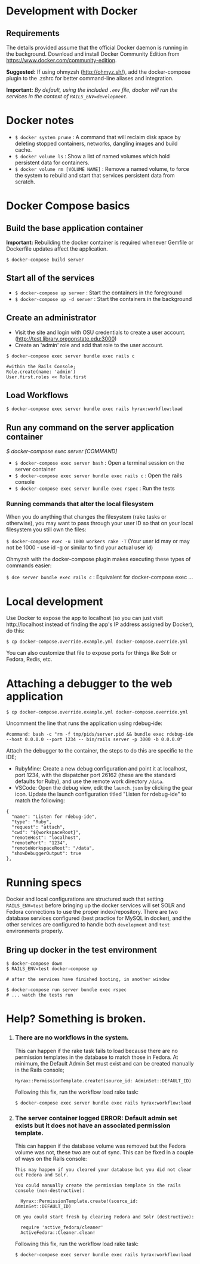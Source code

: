 # Development with Docker

## Requirements
The details provided assume that the official Docker daemon is running in the background. Download and install Docker Community Edition from https://www.docker.com/community-edition.

**Suggested:** If using ohmyzsh (http://ohmyz.sh/), add the docker-compose plugin to the .zshrc for better command-line aliases and integration.

**Important:** _By default, using the included `.env` file, docker will run the services in the context of `RAILS_ENV=development`_.

# Docker notes
- `$ docker system prune` : A command that will reclaim disk space by deleting stopped containers, networks, dangling images and build cache.
- `$ docker volume ls` : Show a list of named volumes which hold persistent data for containers.
- `$ docker volume rm [VOLUME NAME]` : Remove a named volume, to force the system to rebuild and start that services persistent data from scratch.
# Docker Compose basics
## Build the base application container
**Important:** Rebuilding the docker container is required whenever Gemfile or Dockerfile updates affect the application.

`$ docker-compose build server`

## Start all of the services

- `$ docker-compose up server` : Start the containers in the foreground
- `$ docker-compose up -d server` : Start the containers in the background

## Create an administrator

- Visit the site and login with OSU credentials to create a user account. (http://test.library.oregonstate.edu:3000)
- Create an 'admin' role and add that role to the user account.
```
$ docker-compose exec server bundle exec rails c

#within the Rails Console;
Role.create(name: 'admin')
User.first.roles << Role.first
```

## Load Workflows
`$ docker-compose exec server bundle exec rails hyrax:workflow:load`
## Run any command on the server application container
_$ docker-compose exec server [COMMAND]_

- `$ docker-compose exec server bash` : Open a terminal session on the server container
- `$ docker-compose exec server bundle exec rails c` : Open the rails console
- `$ docker-compose exec server bundle exec rspec` : Run the tests

### Running commands that alter the local filesystem
When you do anything that changes the filesystem (rake tasks or otherwise), you may want to pass through your user ID so that on your local filesystem you still own the files:

`$ docker-compose exec -u 1000 workers rake -T`
(Your user id may or may not be 1000 - use id -g or similar to find your actual user id)

Ohmyzsh with the docker-compose plugin makes executing these types of commands easier:

`$ dce server bundle exec rails c` : Equivalent for docker-compose exec ...

# Local development
Use Docker to expose the app to localhost (so you can just visit http://localhost instead of finding the app's IP address assigned by Docker), do this:

`$ cp docker-compose.override.example.yml docker-compose.override.yml`

You can also customize that file to expose ports for things like Solr or Fedora, Redis, etc.

# Attaching a debugger to the web application
`$ cp docker-compose.override.example.yml docker-compose.override.yml`

Uncomment the line that runs the application using rdebug-ide:

`#command: bash -c "rm -f tmp/pids/server.pid && bundle exec rdebug-ide --host 0.0.0.0 --port 1234 -- bin/rails server -p 3000 -b 0.0.0.0"`

Attach the debugger to the container, the steps to do this are specific to the IDE;
-  RubyMine: Create a new debug configuration and point it at localhost, port 1234, with the dispatcher port 26162 (these are the standard defaults for Ruby), and use the remote work directory `/data`.
- VSCode: Open the debug view, edit the `launch.json` by clicking the gear icon. Update the launch configuration titled "Listen for rdebug-ide" to match the following:
```
{
  "name": "Listen for rdebug-ide",
  "type": "Ruby",
  "request": "attach",
  "cwd": "${workspaceRoot}",
  "remoteHost": "localhost",
  "remotePort": "1234",
  "remoteWorkspaceRoot": "/data",
  "showDebuggerOutput": true
},
```

# Running specs
Docker and local configurations are structured such that setting `RAILS_ENV=test` before bringing up the docker services will set SOLR and Fedora connections to use the proper index/repository. There are two database services configured (best practice for MySQL in docker), and the other services are configured to handle both `development` and `test` environments properly.

## Bring up docker in the test environment
```
$ docker-compose down
$ RAILS_ENV=test docker-compose up

# after the services have finished booting, in another window

$ docker-compose run server bundle exec rspec
# ... watch the tests run
```

# Help? Something is broken.

1. ### There are no workflows in the system.
    This can happen if the rake task fails to load because there are no permission templates in the database to match those in Fedora. At minimum, the Default Admin Set must exist and can be created manually in the Rails console;

    `Hyrax::PermissionTemplate.create!(source_id: AdminSet::DEFAULT_ID)`

    Following this fix, run the workflow load rake task:

    `$ docker-compose exec server bundle exec rails hyrax:workflow:load`

2. ### The server container logged **ERROR: Default admin set exists but it does not have an associated permission template.**

    This can happen if the database volume was removed but the Fedora volume was not, these two are out of sync. This can be fixed in a couple of ways on the Rails console:
    ```
    This may happen if you cleared your database but you did not clear out Fedora and Solr.

    You could manually create the permission template in the rails console (non-destructive):

      Hyrax::PermissionTemplate.create!(source_id: AdminSet::DEFAULT_ID)

    OR you could start fresh by clearing Fedora and Solr (destructive):

      require 'active_fedora/cleaner'
      ActiveFedora::Cleaner.clean!
    ```
    Following this fix, run the workflow load rake task:

    `$ docker-compose exec server bundle exec rails hyrax:workflow:load`


